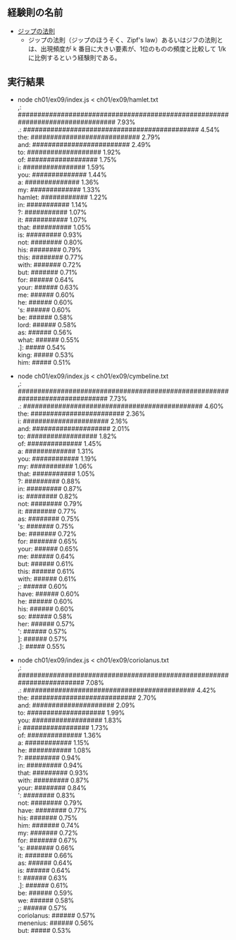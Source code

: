## 経験則の名前

- [ジップの法則](https://ja.wikipedia.org/wiki/%E3%82%B8%E3%83%83%E3%83%97%E3%81%AE%E6%B3%95%E5%89%87)
  - ジップの法則（ジップのほうそく、Zipf's law）あるいはジフの法則とは、出現頻度が k 番目に大きい要素が、1位のものの頻度と比較して 1/kに比例するという経験則である。

## 実行結果

- node ch01/ex09/index.js < ch01/ex09/hamlet.txt  
  ,: ############################################################################### 7.93%  
  .: ############################################# 4.54%  
  the: ############################ 2.79%  
  and: ######################### 2.49%  
  to: ################### 1.92%  
  of: ################## 1.75%  
  i: ################ 1.59%  
  you: ############## 1.44%  
  a: ############## 1.36%  
  my: ############# 1.33%  
  hamlet: ############ 1.22%  
  in: ########### 1.14%  
  ?: ########### 1.07%  
  it: ########### 1.07%  
  that: ########## 1.05%  
  is: ######### 0.93%  
  not: ######## 0.80%  
  his: ######## 0.79%  
  this: ######## 0.77%  
  with: ####### 0.72%  
  but: ####### 0.71%  
  for: ###### 0.64%  
  your: ###### 0.63%  
  me: ###### 0.60%  
  he: ###### 0.60%  
  's: ###### 0.60%  
  be: ###### 0.58%  
  lord: ###### 0.58%  
  as: ###### 0.56%  
  what: ###### 0.55%  
  .]: ##### 0.54%  
  king: ##### 0.53%  
  him: ##### 0.51%

- node ch01/ex09/index.js < ch01/ex09/cymbeline.txt  
  ,: ############################################################################# 7.73%  
  .: ############################################## 4.60%  
  the: ######################## 2.36%  
  i: ###################### 2.16%  
  and: #################### 2.01%  
  to: ################## 1.82%  
  of: ############## 1.45%  
  a: ############# 1.31%  
  you: ############ 1.19%  
  my: ########### 1.06%  
  that: ########### 1.05%  
  ?: ######### 0.88%  
  in: ######### 0.87%  
  is: ######## 0.82%  
  not: ######## 0.79%  
  it: ######## 0.77%  
  as: ######## 0.75%  
  's: ####### 0.75%  
  be: ####### 0.72%  
  for: ####### 0.65%  
  your: ###### 0.65%  
  me: ###### 0.64%  
  but: ###### 0.61%  
  this: ###### 0.61%  
  with: ###### 0.61%  
  ;: ###### 0.60%  
  have: ###### 0.60%  
  he: ###### 0.60%  
  his: ###### 0.60%  
  so: ###### 0.58%  
  her: ###### 0.57%  
  ': ###### 0.57%  
  ]: ###### 0.57%  
  .]: ##### 0.55%

- node ch01/ex09/index.js < ch01/ex09/coriolanus.txt  
  ,: ####################################################################### 7.08%  
  .: ############################################ 4.42%  
  the: ########################### 2.70%  
  and: ##################### 2.09%  
  to: #################### 1.99%  
  you: ################## 1.83%  
  i: ################# 1.73%  
  of: ############## 1.36%  
  a: ############ 1.15%  
  he: ########### 1.08%  
  ?: ######### 0.94%  
  in: ######### 0.94%  
  that: ######### 0.93%  
  with: ######### 0.87%  
  your: ######## 0.84%  
  ': ######## 0.83%  
  not: ######## 0.79%  
  have: ######## 0.77%  
  his: ####### 0.75%  
  him: ####### 0.74%  
  my: ####### 0.72%  
  for: ####### 0.67%  
  's: ####### 0.66%  
  it: ####### 0.66%  
  as: ###### 0.64%  
  is: ###### 0.64%  
  !: ###### 0.63%  
  .]: ###### 0.61%  
  be: ###### 0.59%  
  we: ###### 0.58%  
  ;: ###### 0.57%  
  coriolanus: ###### 0.57%  
  menenius: ###### 0.56%  
  but: ##### 0.53%
